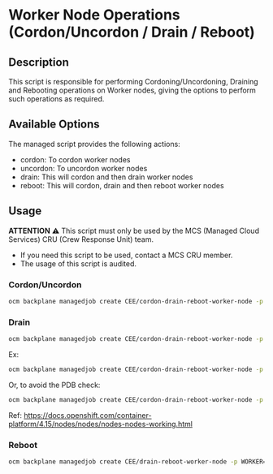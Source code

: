 # Worker Node Operations (Cordon/Uncordon / Drain / Reboot)

## Description

This script is responsible for performing Cordoning/Uncordoning, Draining and Rebooting operations on Worker nodes, giving the options to perform such operations as required.

## Available Options

The managed script provides the following actions:

- cordon: To cordon worker nodes
- uncordon: To uncordon worker nodes
- drain: This will cordon and then drain worker nodes
- reboot: This will cordon, drain and then reboot worker nodes

## Usage

**ATTENTION** ⚠️ This script must only be used by the MCS (Managed Cloud Services) CRU (Crew Response Unit) team.
- If you need this script to be used, contact a MCS CRU member.
- The usage of this script is audited.

### Cordon/Uncordon

```bash
ocm backplane managedjob create CEE/cordon-drain-reboot-worker-node -p WORKER="<node_name>" -p ACTION="[cordon|uncordon]"
```

### Drain

```bash
ocm backplane managedjob create CEE/cordon-drain-reboot-worker-node -p WORKER="<node_name>" -p ACTION="drain" -p DRAINMODE="<drain parameters>"
```
Ex:
```bash
ocm backplane managedjob create CEE/cordon-drain-reboot-worker-node -p WORKER="ip_x.x.x.x" -p ACTION="drain" -p DRAINMODE="--ignore-daemonsets --delete-emptydir-data --force"
```
Or, to avoid the PDB check: 
```bash
ocm backplane managedjob create CEE/cordon-drain-reboot-worker-node -p WORKER="ip_x.x.x.x" -p ACTION="drain" -p DRAINMODE="--ignore-daemonsets --delete-emptydir-data --force --disable-eviction"
```
Ref: https://docs.openshift.com/container-platform/4.15/nodes/nodes/nodes-nodes-working.html


### Reboot

```bash
ocm backplane managedjob create CEE/drain-reboot-worker-node -p WORKER="<node_name>" -p ACTION="reboot"
```

